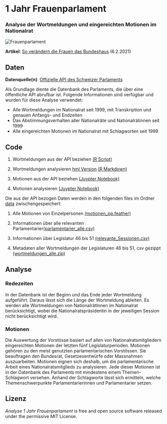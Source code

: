 # 1 Jahr Frauenparlament

### Analyse der Wortmeldungen und eingereichten Motionen im Nationalrat


![Frauenparlament](https://interaktiv.tagesanzeiger.ch/2021/so-veraendern-die-frauen-das-bundeshaus/teaser.gif)


**Artikel**: [So verändern die Frauen das Bundeshaus](https://interaktiv.tagesanzeiger.ch/2021/so-veraendern-die-frauen-das-bundeshaus/) (6.2.2021)

## Daten

**Datenquelle(n)**:  [Offizielle API des Schweizer Parlaments](https://pragmatiqa.com/xodata/odatadir.html) 

Als Grundlage diente die Datenbank des Parlaments, die über eine öffentliche API abrufbar ist. Folgende Informationen sind verfügbar und wurden für diese Analyse verwendet:

- Alle Wortmeldungen im Nationalrat seit 1999, mit Transkription und genauen Anfangs- und Endzeiten
- Das Abstimmungsverhalten aller Nationalräte und Nationalrätinnen seit 1999
- Alle eingereichten Motionen im Nationalrat mit Schlagworten seit 1999


## Code

1. Wortmeldungen aus der API beziehen [(R Script)](1_API_Wortmeldungen.R)

2. Wortmeldungen analysieren [hml Version](https://interaktiv.tagesanzeiger.ch/datenteam/50_Jahre_FSR/1_Jahr_Frauenparlament.html) [(R Markdown)](2_Wortmeldungen.Rmd)

3. Motionen aus der API beziehen [(Juypter Notebook)](3_API_Motionen.ipynb)

4. Motionen analysieren [(Juypter Notebook)](4_Analyse_Motionen.ipynb)

Die aus der API bezogen Daten werden in den folgenden files im Ordner [data](data) zwischengespeichert:

1. Alle Motionen von Einzelpersonen [(motionen_pp.feather)](data/motionen_pp.feather)

2. Informationen über alle relevanten Parlamentarier[(parlamentarier_alle.csv)](data/parlamentarier_alle.csv)

3. Informationen über Legislatur 46 bis 51 [(relevante_Sessionen.csv)](data/relevante_Sessionen.csv)

4. Metadaten aller Wortmeldungen der Legislaturen 46 bis 51, csv gezippt [(wortmeldungen_alle.zip)](data/wortmeldungen_alle.zip) 


## Analyse

### Redezeiten

In der Datenbank ist der Beginn und das Ende jeder Wortmeldung aufgeführt. Daraus lässt sich die Länge der Wortmeldung ableiten. Es werden alle Wortmeldungen von NationalrätInnen im Nationalrat berücksichtigt, wobei die Nationalratspräsidentin in der jeweiligen Session nicht berücksichtigt wird. 

### Motionen

Die Auswertung der Vorstösse basiert auf allen von Nationalratsmitgliedern eingereichten Motionen der letzten fünf Legislaturperioden. Motionen gehören zu den meist genutzten parlamentarischen Vorstössen. Sie beauftragen den Bundesrat, Gesetzesentwürfe oder Massnahmen auszuarbeiten. Motionen eignen sich deshalb, um die parlamentarische Arbeit eines Nationalratsmitglieds zu analysieren. Jede dieser Motionen ist in der Datenbank des Parlaments mit mindestens einem Themen-Schlagwort versehen. Anhand der Schlagworte lässt sich ermitteln, welche Themenschwerpunkte Parlamentarierinnen und Parlamentarier setzen.



## Lizenz

*Analyse 1 Jahr Frauenparlament* is free and open source software released under the permissive MIT License.
